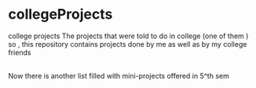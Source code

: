 # collegeProjects
college projects
The projects that were told to do in college (one of them ) so , this repository contains projects done by me as well as by my college friends

<br>
Now there is another list filled with mini-projects offered in 5^th sem
